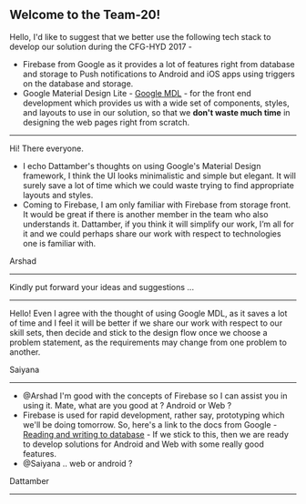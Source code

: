 Welcome to the Team-20!
---
Hello, I'd like to suggest that we better use the following tech stack to develop our solution during the CFG-HYD 2017 -
* Firebase from Google as it provides a lot of features right from database and storage to Push notifications to Android and iOS apps using triggers on the database and storage.
* Google Material Design Lite - [Google MDL](https://getmdl.io/) - for the front end development which provides us with a wide set of components, styles, and layouts to use in our solution, so that we __don't waste much time__ in designing the web pages right from scratch.
---

Hi! There everyone.
* I echo Dattamber's thoughts on using Google's Material Design framework, I think the UI looks minimalistic and simple but elegant. It will surely save a lot of time which we could waste trying to find appropriate layouts and styles.
* Coming to Firebase, I am only familiar with Firebase from storage front. It would be great if there is another member in the team who also understands it. Dattamber, if you think it will simplify our work, I’m all for it and we could perhaps share our work with respect to technologies one is familiar with.

Arshad

---

Kindly put forward your ideas and suggestions ...

---
Hello! Even I agree with the thought of using Google MDL, as it saves a lot of time and I feel it will be better if we share our work with respect to our skill sets, then decide and stick to the design flow once we choose a problem statement, as the requirements may change from one problem to another.

Saiyana
 
 ---
 
* @Arshad I'm good with the concepts of Firebase so I can assist you in using it. Mate, what are you good at ? Android or Web ?
* Firebase is used for rapid development, rather say, prototyping which we'll be doing tomorrow. So, here's a link to the docs from Google - [Reading and writing to database](https://firebase.google.com/docs/database/web/read-and-write) - If we stick to this, then we are ready to develop solutions for Android and Web with some really good features.
* @Saiyana .. web or android ?

Dattamber

---
